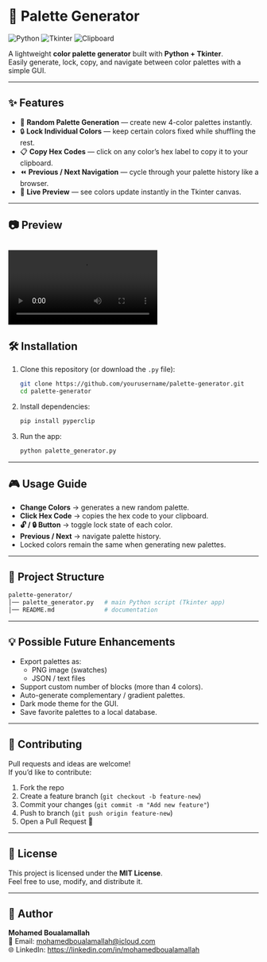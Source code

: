 # 🎨 Palette Generator

![Python](https://img.shields.io/badge/Python-3.x-blue?logo=python)
![Tkinter](https://img.shields.io/badge/GUI-Tkinter-green?logo=python)
![Clipboard](https://img.shields.io/badge/Clipboard-Supported-lightgrey?logo=clipboard)

A lightweight **color palette generator** built with **Python + Tkinter**.  
Easily generate, lock, copy, and navigate between color palettes with a simple GUI.

---

## ✨ Features
- 🎲 **Random Palette Generation** — create new 4-color palettes instantly.
- 🔒 **Lock Individual Colors** — keep certain colors fixed while shuffling the rest.
- 📋 **Copy Hex Codes** — click on any color’s hex label to copy it to your clipboard.
- ⏪ **Previous / Next Navigation** — cycle through your palette history like a browser.
- 🎨 **Live Preview** — see colors update instantly in the Tkinter canvas.

---

## 📷 Preview
![alt text](sample.mov)
---

## 🛠️ Installation

1. Clone this repository (or download the `.py` file):
   ```bash
   git clone https://github.com/yourusername/palette-generator.git
   cd palette-generator
   ```

2. Install dependencies:
   ```bash
   pip install pyperclip
   ```

3. Run the app:
   ```bash
   python palette_generator.py
   ```

---

## 🎮 Usage Guide
- **Change Colors** → generates a new random palette.
- **Click Hex Code** → copies the hex code to your clipboard.
- **🔓 / 🔒 Button** → toggle lock state of each color.
- **Previous / Next** → navigate palette history.
- Locked colors remain the same when generating new palettes.

---

## 📂 Project Structure
```bash
palette-generator/
│── palette_generator.py   # main Python script (Tkinter app)
│── README.md              # documentation
```

---

## 💡 Possible Future Enhancements
- Export palettes as:
  - PNG image (swatches)
  - JSON / text files
- Support custom number of blocks (more than 4 colors).
- Auto-generate complementary / gradient palettes.
- Dark mode theme for the GUI.
- Save favorite palettes to a local database.

---

## 🤝 Contributing
Pull requests and ideas are welcome!  
If you’d like to contribute:
1. Fork the repo
2. Create a feature branch (`git checkout -b feature-new`)
3. Commit your changes (`git commit -m "Add new feature"`)
4. Push to branch (`git push origin feature-new`)
5. Open a Pull Request 🎉

---

## 📜 License
This project is licensed under the **MIT License**.  
Feel free to use, modify, and distribute it.

---

## 👤 Author
**Mohamed Boualamallah**  
📧 Email: mohamedboualamallah@icloud.com  
🌐 LinkedIn: https://linkedin.com/in/mohamedboualamallah
